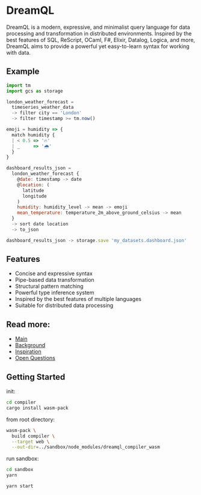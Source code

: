 # DreamQL

DreamQL is a modern, expressive, and minimalist query language for data processing and transformation in distributed environments. Inspired by the best features of SQL, ReScript, OCaml, F#, Elixir, Datalog, Logica, and more, DreamQL aims to provide a powerful yet easy-to-learn syntax for working with data.

## Example

```js
import tm
import gcs as storage

london_weather_forecast =
  timeseries_weather_data
  -> filter city == 'London'
  -> filter timestamp >= tm.now()

emoji = humidity => {
  match humidity {
  | < 0.5 => '🔥'
  | _     => '🌧️'
  }
}

dashboard_results_json =
  london_weather_forecast {
    @date: timestamp -> date
    @location: (
      latitude
      longitude
    )
    humidity: humidity_level -> mean -> emoji
    mean_temperature: temperature_2m_above_ground_celsius -> mean
  }
  -> sort date location
  -> to_json

dashboard_results_json -> storage.save 'my_datasets.dashboard.json'
```

## Features

- Concise and expressive syntax
- Pipe-based data transformation
- Structural pattern matching
- Powerful type inference system
- Inspired by the best features of multiple languages
- Suitable for distributed data processing

## Read more:

- [Main](docs/main.md)
- [Background](docs/background.md)
- [Inspiration](docs/inspiration.md)
- [Open Questions](docs/open_questions.md)

## Getting Started

init:

```sh
cd compiler
cargo install wasm-pack
```

from root directory:

```sh
wasm-pack \
  build compiler \
  --target web \
  --out-dir=../sandbox/node_modules/dreamql_compiler_wasm
```

run sandbox:

```sh
cd sandbox
yarn

yarn start
```
